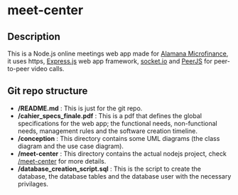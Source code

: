 # meet-center

## Description

This is a Node.js online meetings web app made for [Alamana Microfinance](https://www.alamana.org.ma/en), it uses https, [Express.js](http://expressjs.com/) web app framework, [socket.io](https://socket.io/) and [PeerJS](https://peerjs.com/) for peer-to-peer video calls.

## Git repo structure
<ul>
  <li><b>/README.md</b> : This is just for the git repo.</li>
  <li><b>/cahier_specs_finale.pdf</b> : This is a pdf that defines the global specifications for the web app; the functional needs, non-functional needs, management rules and the software creation timeline.</li>
  <li><b>/conception</b> : This directory contains some UML diagrams (the class diagram and the use case diagram).</li>
  <li><b>/meet-center</b> : This directory contains the actual nodejs project, check <a href='https://github.com/techguyseli/meet-center/tree/main/meet-center#readme'>/meet-center</a> for more details.</li>
  <li><b>/database_creation_script.sql</b> : This is the script to create the database, the database tables and the database user with the necessary privilages.</li>
</ul>
